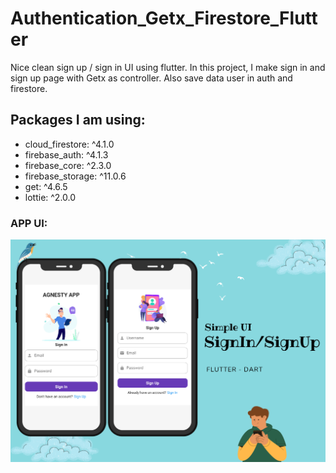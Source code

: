 # Authentication_Getx_Firestore_Flutter

Nice clean sign up / sign in UI using flutter. In this project, I make sign in and sign up page with Getx as controller. Also save data user in auth and firestore.


## Packages I am using:
- cloud_firestore: ^4.1.0
- firebase_auth: ^4.1.3
- firebase_core: ^2.3.0 
- firebase_storage: ^11.0.6 
- get: ^4.6.5 
- lottie: ^2.0.0 

### APP UI:

![App UI](/SignInSignUp.png)